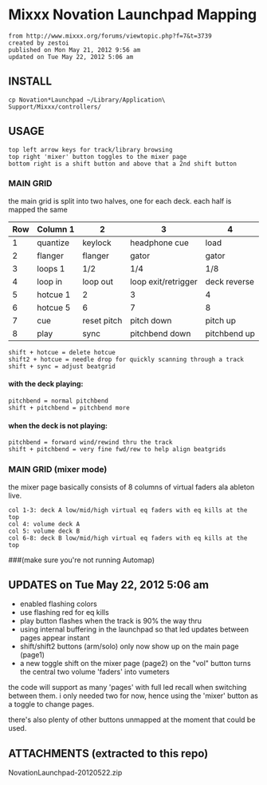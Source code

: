 # Mixxx Novation Launchpad Mapping

```
from http://www.mixxx.org/forums/viewtopic.php?f=7&t=3739
created by zestoi
published on Mon May 21, 2012 9:56 am
updated on Tue May 22, 2012 5:06 am
```

## INSTALL

```
cp Novation*Launchpad ~/Library/Application\ Support/Mixxx/controllers/
```

## USAGE

```
top left arrow keys for track/library browsing
top right 'mixer' button toggles to the mixer page
bottom right is a shift button and above that a 2nd shift button
```

### MAIN GRID

the main grid is split into two halves, one for each deck. each half is mapped the same


Row | Column 1 | 2           | 3                   | 4
----|----------|-------------|---------------------|---
1   | quantize | keylock     | headphone cue       | load
2   | flanger  | flanger     | gator               | gator
3   | loops 1  | 1/2         | 1/4                 | 1/8
4   | loop in  | loop out    | loop exit/retrigger | deck reverse
5   | hotcue 1 | 2           | 3                   | 4
6   | hotcue 5 | 6           | 7                   | 8
7   | cue      | reset pitch | pitch down          | pitch up
8   | play     | sync        | pitchbend down      | pitchbend up


```
shift + hotcue = delete hotcue
shift2 + hotcue = needle drop for quickly scanning through a track
shift + sync = adjust beatgrid
```

#### with the deck playing:

```
pitchbend = normal pitchbend
shift + pitchbend = pitchbend more
```

#### when the deck is not playing:

```
pitchbend = forward wind/rewind thru the track
shift + pitchbend = very fine fwd/rew to help align beatgrids
```

### MAIN GRID (mixer mode)

the mixer page basically consists of 8 columns of virtual faders ala ableton live.

```
col 1-3: deck A low/mid/high virtual eq faders with eq kills at the top
col 4: volume deck A
col 5: volume deck B
col 6-8: deck B low/mid/high virtual eq faders with eq kills at the top
```

###(make sure you're not running Automap)

## UPDATES on Tue May 22, 2012 5:06 am

* enabled flashing colors
* use flashing red for eq kills
* play button flashes when the track is 90% the way thru
* using internal buffering in the launchpad so that led updates between pages appear instant
* shift/shift2 buttons (arm/solo) only now show up on the main page (page1)
* a new toggle shift on the mixer page (page2) on the "vol" button turns the central two volume 'faders' into vumeters

the code will support as many 'pages' with full led recall when switching between them. i only needed two for now, hence using the 'mixer' button as a toggle to change pages.

there's also plenty of other buttons unmapped at the moment that could be used.

## ATTACHMENTS (extracted to this repo)
NovationLaunchpad-20120522.zip
